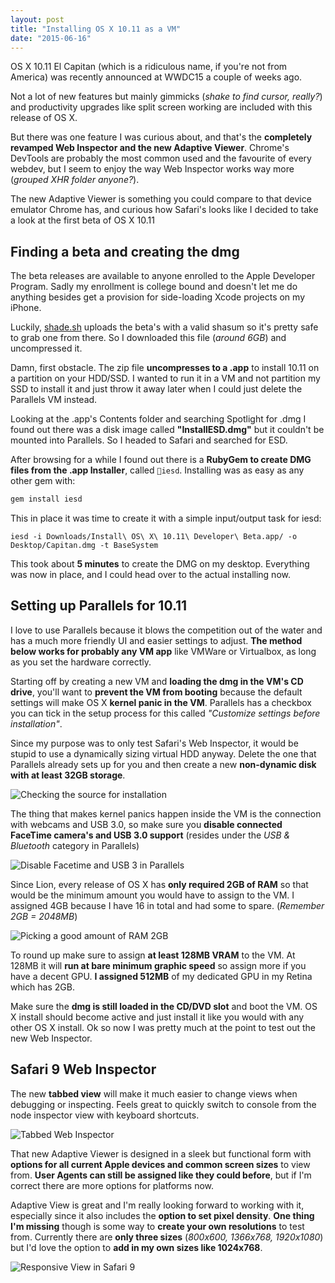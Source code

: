 ```yaml
---
layout: post
title: "Installing OS X 10.11 as a VM"
date: "2015-06-16"
---
```


OS X 10.11 El Capitan (which is a ridiculous name, if you're not from America) was recently announced at WWDC15 a couple of weeks ago.  

Not a lot of new features but mainly gimmicks (_shake to find cursor, really?_) and productivity upgrades like split screen working are included with this release of OS X.

But there was one feature I was curious about, and that's the **completely revamped Web Inspector and the new Adaptive Viewer**. Chrome's DevTools are probably the most common used and the favourite of every webdev, but I seem to enjoy the way Web Inspector works way more (_grouped XHR folder anyone?_).  

The new Adaptive Viewer is something you could compare to that device emulator Chrome has, and curious how Safari's looks like I decided to take a look at the first beta of OS X 10.11

## Finding a beta and creating the dmg

The beta releases are available to anyone enrolled to the Apple Developer Program. Sadly my enrollment is college bound and doesn't let me do anything besides get a provision for side-loading Xcode projects on my iPhone.

Luckily, [shade.sh](https://blog.shade.sh/index.php/os-x-beta) uploads the beta's with a valid shasum so it's pretty safe to grab one from there. So I downloaded this file (*around 6GB*) and uncompressed it.

Damn, first obstacle. The zip file **uncompresses to a .app** to install 10.11 on a partition on your HDD/SSD. I wanted to run it in a VM and not partition my SSD to install it and just throw it away later when I could just delete the Parallels VM instead.

Looking at the .app's Contents folder and searching Spotlight for .dmg I found out there was a disk image called **"InstallESD.dmg"** but it couldn't be mounted into Parallels. So I headed to Safari and searched for ESD.

After browsing for a while I found out there is a **RubyGem to create DMG files from the .app Installer**, called `iesd`. Installing was as easy as any other gem with:

```ruby
gem install iesd
```

This in place it was time to create it with a simple input/output task for iesd:

```console
iesd -i Downloads/Install\ OS\ X\ 10.11\ Developer\ Beta.app/ -o Desktop/Capitan.dmg -t BaseSystem
```

This took about **5 minutes** to create the DMG on my desktop. Everything was now in place, and I could head over to the actual installing now.

## Setting up Parallels for 10.11

I love to use Parallels because it blows the competition out of the water and has a much more friendly UI and easier settings to adjust. **The method below works for probably any VM app** like VMWare or Virtualbox, as long as you set the hardware correctly.

Starting off by creating a new VM and **loading the dmg in the VM's CD drive**, you'll want to **prevent the VM from booting** because the default settings will make OS X **kernel panic in the VM**. Parallels has a checkbox you can tick in the setup process for this called _"Customize settings before installation"_.

Since my purpose was to only test Safari's Web Inspector, it would be stupid to use a dynamically sizing virtual HDD anyway. Delete the one that Parallels already sets up for you and then create a new **non-dynamic disk with at least 32GB storage**.

![Checking the source for installation](https://res.cloudinary.com/thibault-maekelbergh/image/upload/c_scale,w_493/v1434456640/Capitan%20VM/Screen_Shot_2015-06-16_at_13.35.59_ywnlct.png)

The thing that makes kernel panics happen inside the VM is the connection with webcams and USB 3.0, so make sure you **disable connected FaceTime camera's and USB 3.0 support** (resides under the _USB & Bluetooth_ category in Parallels)

![Disable Facetime and USB 3 in Parallels](https://res.cloudinary.com/thibault-maekelbergh/image/upload/c_scale,w_1024/v1434457396/Capitan%20VM/Screen_Shot_2015-06-16_at_14.22.23_urfeeq.png)

Since Lion, every release of OS X has **only required 2GB of RAM** so that would be the minimum amount you would have to assign to the VM. I assigned 4GB because I have 16 in total and had some to spare. (_Remember 2GB = 2048MB_)

![Picking a good amount of RAM 2GB](https://res.cloudinary.com/thibault-maekelbergh/image/upload/c_scale,w_1024/v1434457704/Capitan%20VM/Screen_Shot_2015-06-16_at_14.28.00.png)

To round up make sure to assign **at least 128MB VRAM** to the VM. At 128MB it will **run at bare minimum graphic speed** so assign more if you have a decent GPU. **I assigned 512MB** of my dedicated GPU in my Retina which has 2GB.

Make sure the **dmg is still loaded in the CD/DVD slot** and boot the VM. OS X install should become active and just install it like you would with any other OS X install. Ok so now I was pretty much at the point to test out the new Web Inspector.

## Safari 9 Web Inspector

The new **tabbed view** will make it much easier to change views when debugging or inspecting. Feels great to quickly switch to console from the node inspector view with keyboard shortcuts.

![Tabbed Web Inspector](https://res.cloudinary.com/thibault-maekelbergh/image/upload/c_scale,w_1024/v1434456639/Capitan%20VM/Screen_Shot_2015-06-15_at_13.44.13_bkcagn.png)

That new Adaptive Viewer is designed in a sleek but functional form with **options for all current Apple devices and common screen sizes** to view from. **User Agents can still be assigned like they could before**, but if I'm correct there are more options for platforms now.

Adaptive View is great and I'm really looking forward to working with it, especially since it also includes the **option to set pixel density**. **One thing I'm missing** though is some way to **create your own resolutions** to test from. Currently there are **only three sizes** (_800x600, 1366x768, 1920x1080_) but I'd love the option to **add in my own sizes like 1024x768**.

![Responsive View in Safari 9](https://res.cloudinary.com/thibault-maekelbergh/image/upload/v1434457581/Capitan%20VM/Screen_Shot_2015-06-15_at_13.44.06_tmelh7.png)
